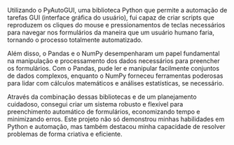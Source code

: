 Utilizando o PyAutoGUI, uma biblioteca Python que permite a automação de tarefas GUI (interface gráfica do usuário), fui capaz de criar scripts que reproduzem os cliques do mouse e pressionamentos de teclas necessários para navegar nos formulários da maneira que um usuário humano faria, tornando o processo totalmente automatizado.

Além disso, o Pandas e o NumPy desempenharam um papel fundamental na manipulação e processamento dos dados necessários para preencher os formulários. Com o Pandas, pude ler e manipular facilmente conjuntos de dados complexos, enquanto o NumPy forneceu ferramentas poderosas para lidar com cálculos matemáticos e análises estatísticas, se necessário.

Através da combinação dessas bibliotecas e de um planejamento cuidadoso, consegui criar um sistema robusto e flexível para preenchimento automático de formulários, economizando tempo e minimizando erros. Este projeto não só demonstrou minhas habilidades em Python e automação, mas também destacou minha capacidade de resolver problemas de forma criativa e eficiente.
